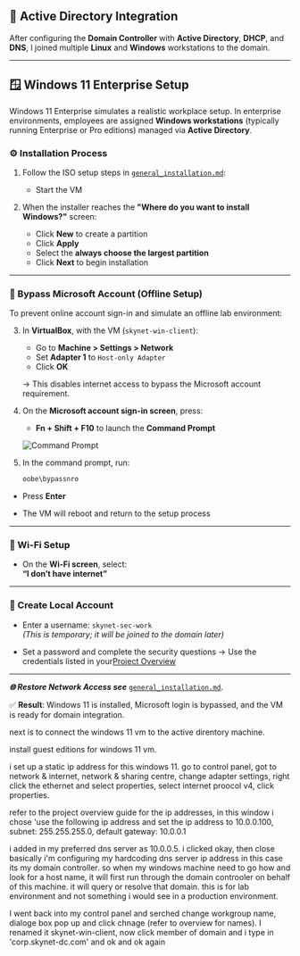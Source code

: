 ## 🏢 Active Directory Integration

After configuring the **Domain Controller** with **Active Directory**, **DHCP**, and **DNS**, I joined multiple **Linux** and **Windows** workstations to the domain.

---

## 🪟 Windows 11 Enterprise Setup

Windows 11 Enterprise simulates a realistic workplace setup. In enterprise environments, employees are assigned **Windows workstations** (typically running Enterprise or Pro editions) managed via **Active Directory**.

### ⚙️ Installation Process

1. Follow the ISO setup steps in [`general_installation.md`](./1.general_installation.md):
   - Start the VM

2. When the installer reaches the **"Where do you want to install Windows?"** screen:
   - Click **New** to create a partition
   - Click **Apply**
   - Select the **always choose the largest partition**
   - Click **Next** to begin installation
---

### 🚫 Bypass Microsoft Account (Offline Setup)

To prevent online account sign-in and simulate an offline lab environment:

3. In **VirtualBox**, with the VM (`skynet-win-client`):
   - Go to **Machine > Settings > Network**
   - Set **Adapter 1** to `Host-only Adapter`
   - Click **OK**

   → This disables internet access to bypass the Microsoft account requirement.

4. On the **Microsoft account sign-in screen**, press:
   - **Fn + Shift + F10** to launch the **Command Prompt**

   ![Command Prompt](img/commandprompt.png)

5. In the command prompt, run:
   ```bash
   oobe\bypassnro

- Press **Enter**

- The VM will reboot and return to the setup process

---

### 📡 Wi-Fi Setup

- On the **Wi-Fi screen**, select:  
  **“I don’t have internet”**

---

### 👤 Create Local Account

- Enter a username:  `skynet-sec-work`  
  _(This is temporary; it will be joined to the domain later)_

- Set a password and complete the security questions → Use the credentials listed in your[Project Overview](./README.md)

---

***🌐 Restore Network Access see*** [`general_installation.md`](./1.general_installation.md).


✅ **Result**: Windows 11 is installed, Microsoft login is bypassed, and the VM is ready for domain integration.

next is to connect the windows 11 vm to the active direntory machine. 

install guest editions for windows 11 vm.

i set up a static ip address for this windows 11.
go to control panel, got to network & internet, network & sharing centre, change adapter settings, right click the ethernet and select properties, select internet proocol v4, click properties.

refer to the project overview guide for the ip addresses, in this window i chose 'use the following ip address and set the ip address to 10.0.0.100, subnet: 255.255.255.0, default gateway: 10.0.0.1

i added in my preferred dns server as 10.0.0.5. i clicked okay, then close
basically i'm configuring my hardcoding dns server ip address in this case its my domain controller. so when my windows machine need to go how and look for a host name, it will first run through the domain controoler on behalf of this machine. it will query   or resolve that domain. this is for lab environment and not something i would see in a production environment.

I went back into my control panel and serched change workgroup name, dialoge box pop up and click chnage (refer to overview for names). I renamed it skynet-win-client, now click member of domain and i type in 'corp.skynet-dc.com' and ok and ok again
